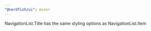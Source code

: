 ```yaml
---
"@nerdfish/ui": minor
---
```


NavigationList.Title has the same styling options as NavigationList.Item
